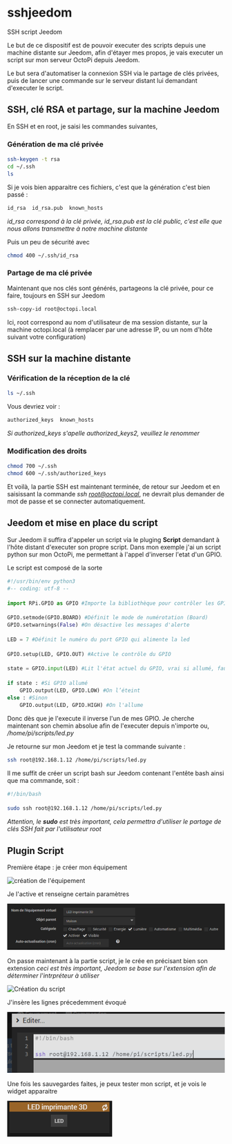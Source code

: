 # sshjeedom
SSH script Jeedom

Le but de ce dispositif est de pouvoir executer des scripts depuis une machine distante sur Jeedom, afin d'étayer mes propos, je vais executer un script sur mon serveur OctoPi depuis Jeedom.

Le but sera d'automatiser la connexion SSH via le partage de clés privées, puis de lancer une commande sur le serveur distant lui demandant d'executer le script.

## SSH, clé RSA et partage, sur la machine Jeedom

En SSH et en root, je saisi les commandes suivantes,

### Génération de ma clé privée

``` bash
ssh-keygen -t rsa
cd ~/.ssh
ls
```
Si je vois bien apparaitre ces fichiers, c'est que la génération c'est bien passé :

``` bash
id_rsa  id_rsa.pub  known_hosts
```
*id_rsa correspond à la clé privée, id_rsa.pub est la clé public, c'est elle que nous allons transmettre à notre machine distante*

Puis un peu de sécurité avec

``` bash
chmod 400 ~/.ssh/id_rsa
```


### Partage de ma clé privée

Maintenant que nos clés sont générés, partageons la clé privée, pour ce faire, toujours en SSH sur Jeedom

``` bash
ssh-copy-id root@octopi.local
```

Ici, root correspond au nom d'utilisateur de ma session distante, sur la machine octopi.local (à remplacer par une adresse IP, ou un nom d'hôte suivant votre configuration)


## SSH sur la machine distante

### Vérification de la réception de la clé

``` bash
ls ~/.ssh
```
Vous devriez voir :

``` bash
authorized_keys  known_hosts
```

*Si authorized_keys s'apelle authorized_keys2, veuillez le renommer*

### Modification des droits

``` bash
chmod 700 ~/.ssh
chmod 600 ~/.ssh/authorized_keys 
```

Et voilà, la partie SSH est maintenant terminée, de retour sur Jeedom et en saisissant la commande *ssh root@octopi.local*, ne devrait plus demander de mot de passe et se connecter automatiquement.

## Jeedom et mise en place du script

Sur Jeedom il suffira d'appeler un script via le pluging **Script** demandant à l'hôte distant d'executer son propre script. Dans mon exemple j'ai un script python sur mon OctoPi, me permettant à l'appel d'inverser l'etat d'un GPIO.

Le script est composé de la sorte

``` python
#!/usr/bin/env python3
#-- coding: utf-8 --

import RPi.GPIO as GPIO #Importe la bibliothèque pour contrôler les GPIOs

GPIO.setmode(GPIO.BOARD) #Définit le mode de numérotation (Board)
GPIO.setwarnings(False) #On désactive les messages d'alerte

LED = 7 #Définit le numéro du port GPIO qui alimente la led

GPIO.setup(LED, GPIO.OUT) #Active le contrôle du GPIO

state = GPIO.input(LED) #Lit l'état actuel du GPIO, vrai si allumé, faux si éteint

if state : #Si GPIO allumé
    GPIO.output(LED, GPIO.LOW) #On l’éteint
else : #Sinon
    GPIO.output(LED, GPIO.HIGH) #On l'allume
```

Donc dès que je l'execute il inverse l'un de  mes GPIO. 
Je cherche maintenant son chemin absolue afin de l'executer depuis n'importe ou, */home/pi/scripts/led.py*

Je retourne sur mon Jeedom et je test la commande suivante :

``` bash
ssh root@192.168.1.12 /home/pi/scripts/led.py
```

Il me suffit de créer un script bash sur Jeedom contenant l'entête bash ainsi que ma commande, soit :

``` bash
#!/bin/bash

sudo ssh root@192.168.1.12 /home/pi/scripts/led.py
```

*Attention, le ***sudo*** est très important, cela permettra d'utiliser le partage de clés SSH fait par l'utilisateur root*

## Plugin Script

Première étape : je créer mon équipement

![création de l'équipement](img/création_equipemnt.png)

Je l'active et renseigne certain paramètres

![équipement](img/Equipement.png)

On passe maintenant à la partie script, je le crée en précisant bien son extension
*ceci est très important, Jeedom se base sur l'extension afin de déterminer l'intrpréteur à utiliser*

![Création du script](img/Création_du_script.png)

J'insère les lignes précedemment évoqué

![Script](img/script.png)

Une fois les sauvegardes faites, je peux tester mon script, et je vois le widget apparaitre

![Widget](img/widget_script.png)

